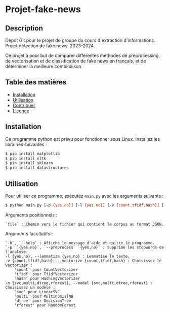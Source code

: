 # Projet-fake-news

## Description

Dépôt Git pour le projet de groupe du cours d'extraction d'informations. Projet détection de fake news. 2023-2024.

Ce projet a pour but de comparer différentes méthodes de preprocessing, de vectorisation et de classification de fake news en français, et de déterminer la meilleure combinaison.

## Table des matières

- [Installation](#installation)
- [Utilisation](#utilisation)
- [Contribuer](#contribuer)
- [Licence](#licence)

## Installation

Ce programme python est prévu pour fonctionner sous Linux.
Installez les librairies suivantes :

```bash
$ pip install matplotlib
$ pip install nltk
$ pip install sklearn
$ pip install datastructures
```

## Utilisation

Pour utiliser ce programme, exécutez `main.py` avec les arguments suivants :

```bash
$ python main.py [-p {yes,no}] [-l {yes,no}] [-v {count,tfidf,hash}] [-m {svc,multi,dtree,rforest}] file
```

Arguments positionnels :

    `file` : Chemin vers le fichier qui contient le corpus au format JSON.

Arguments facultatifs :

    `-h`, `--help` : Affiche le message d'aide et quitte le programme.
    `-p` `{yes,no}`, `--preprocess` `{yes,no}` : Supprime les stopwords de l'analyse.
    -l {yes,no}, --lemmatize {yes,no} : Lemmatise le texte.
    -v {count,tfidf,hash}, --vectorize {count,tfidf,hash} : Choisissez le vectorizer :
        'count' pour CountVectorizer
        'tfidf' pour TfidfVectorizer
        'hash' pour HashingVectorizer
    -m {svc,multi,dtree,rforest}, --model {svc,multi,dtree,rforest} : Choisissez un modèle :
        'svc' pour LinearSVC
        'multi' pour MultinomialNB
        'dtree' pour DecisionTree
        'rforest' pour RandomForest
